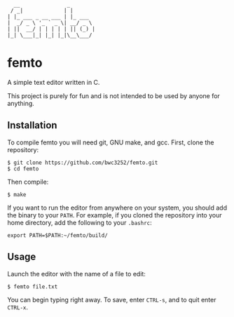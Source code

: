 ```
  __               _
 / _|             | |       
| |_ ___ _ __ ___ | |_ ___  
|  _/ _ \ '_ ` _ \| __/ _ \
| ||  __/ | | | | | || (_) |
|_| \___|_| |_| |_|\__\___/
```

# femto

A simple text editor written in C.

This project is purely for fun and is not intended to be used by anyone for anything.

## Installation

To compile femto you will need git, GNU make, and gcc. First, clone the repository:

```
$ git clone https://github.com/bwc3252/femto.git
$ cd femto
```

Then compile:

```
$ make
```

If you want to run the editor from anywhere on your system, you should add the binary to your `PATH`.
For example, if you cloned the repository into your home directory, add the following to your `.bashrc`:

```
export PATH=$PATH:~/femto/build/
```

## Usage

Launch the editor with the name of a file to edit:

```
$ femto file.txt
```

You can begin typing right away. To save, enter `CTRL-s`, and to quit enter `CTRL-x`.
